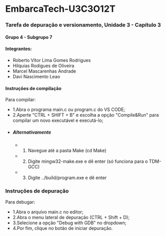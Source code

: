 # EmbarcaTech-U3C3O12T
### Tarefa de depuração e versionamento, Unidade 3 - Capítulo 3
#### Grupo 4 - Subgrupo 7
#### Integrantes:
* Roberto Vítor Lima Gomes Rodrigues
* Hilquias Rodigues de Oliveira
* Marcel Mascarenhas Andrade
* Davi Nascimento Leao


#### Instruções de compilação
Para compilar:
* 1.Abra o programa main.c ou program.c do VS CODE;
* 2.Aperte "CTRL + SHIFT + B" e escolha a opção "Compile&Run" para compilar um novo executável e executá-lo;
* ##### Alternativamente
    * 1. Navegue até a pasta Make (cd Make)
    * 2. Digite mingw32-make.exe e dê enter (só funciona para o TDM-GCC)
    * 3. Digite ../build/program.exe e dê enter

### Instruções de depuração
Para debugar:
* 1.Abra o arquivo main.c no editor; 
* 2.Abra o menu lateral de depuração (CTRL + Shift + D);
* 3.Selecione a opção "Debug with GDB" no dropdown;
* 4.Por fim, clique no botão de iniciar depuração.
